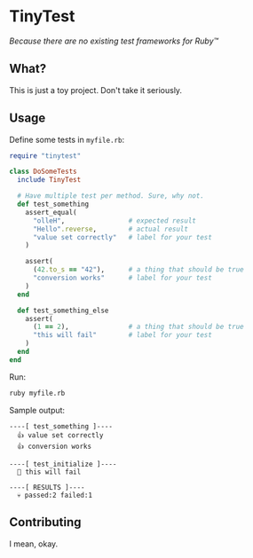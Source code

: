 # TinyTest

*Because there are no existing test frameworks for Ruby™*

## What?

This is just a toy project. Don't take it seriously.

## Usage

Define some tests in `myfile.rb`:

```ruby
require "tinytest"

class DoSomeTests
  include TinyTest

  # Have multiple test per method. Sure, why not.
  def test_something
    assert_equal(
      "olleH",                # expected result
      "Hello".reverse,        # actual result
      "value set correctly"   # label for your test
    )

    assert(
      (42.to_s == "42"),      # a thing that should be true
      "conversion works"      # label for your test
    )
  end

  def test_something_else
    assert(
      (1 == 2),               # a thing that should be true
      "this will fail"        # label for your test
    )
  end
end
```

Run:

```bash
ruby myfile.rb
```

Sample output:

```
----[ test_something ]----
  👍 value set correctly
  👍 conversion works

----[ test_initialize ]----
  🚫 this will fail

----[ RESULTS ]----
  💀 passed:2 failed:1
```

## Contributing

I mean, okay.
